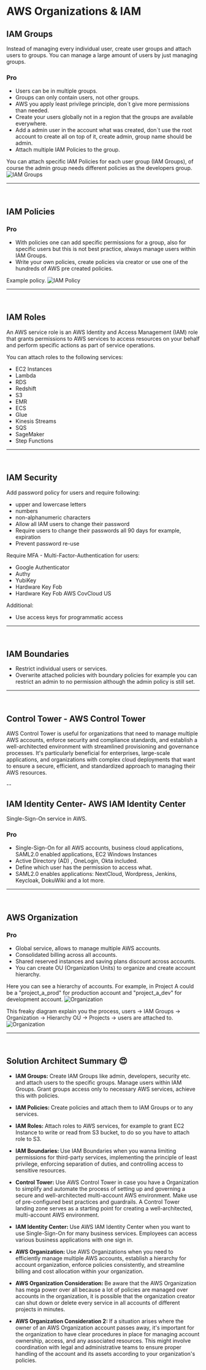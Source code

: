 # AWS Organizations & IAM

## IAM Groups
Instead of managing every individual user, create user groups and attach users to groups. You can manage a large amount of users by just managing groups.

### Pro
- Users can be in multiple groups.
- Groups can only contain users, not other groups.
- AWS you apply least privilege principle, don´t give more permissions than needed.
- Create your users globally not in a region that the groups are available everywhere.
- Add a admin user in the account what was created, don´t use the root account to create all on top of it, create admin, group name should be admin.
- Attach multiple IAM Policies to the group.

You can attach specific IAM Policies for each user group (IAM Groups), of course the admin group needs different policies as the developers group.
![IAM Groups](./draws/IAM_Groups.png)

---
<br>

## IAM Policies

### Pro
- With policies one can add specific permissions for a group, also for specific users but this is not best practice, always manage users within IAM Groups.
- Write your own policies, create policies via creator or use one of the hundreds of AWS pre created policies.

Example policy.
![IAM Policy](./draws/IAM-Policy.png)

---
<br>

## IAM Roles
An AWS service role is an AWS Identity and Access Management (IAM) role that grants permissions to AWS services to access resources on your behalf and perform specific actions as part of service operations.

You can attach roles to the following services:
- EC2 Instances
- Lambda
- RDS
- Redshift
- S3
- EMR
- ECS
- Glue
- Kinesis Streams
- SQS
- SageMaker
- Step Functions

---
<br>

## IAM Security

Add password policy for users and require following:
- upper and lowercase letters
- numbers
- non-alphanumeric characters
- Allow all IAM users to change their password
- Require users to change their passwords all 90 days for example, expiration
- Prevent password re-use

Require MFA - Multi-Factor-Authentication for users:
- Google Authenticator
- Authy
- YubiKey
- Hardware Key Fob
- Hardware Key Fob AWS CovCloud US

Additional:
- Use access keys for programmatic access

---
<br>

## IAM Boundaries

- Restrict individual users or services.
- Overwrite attached policies with boundary policies for example you can restrict an admin to no permission although the admin policy is still set. 

---
<br>

## Control Tower - AWS Control Tower
AWS Control Tower is useful for organizations that need to manage multiple AWS accounts, enforce security and compliance standards, and establish a well-architected environment with streamlined provisioning and governance processes. It's particularly beneficial for enterprises, large-scale applications, and organizations with complex cloud deployments that want to ensure a secure, efficient, and standardized approach to managing their AWS resources.

--
<br>

## IAM Identity Center- AWS IAM Identity Center
Single-Sign-On service in AWS.

### Pro
- Single-Sign-On for all AWS accounts, business cloud applications, SAML2.0 enabled applications, EC2 Windows Instances
- Active Directory (AD) , OneLogin, Okta included.
- Define which user has the permission to access what.
- SAML2.0 enables applications: NextCloud, Wordpress, Jenkins, Keycloak, DokuWiki and a lot more.

---
<br>

## AWS Organization

### Pro
- Global service, allows to manage multiple AWS accounts.
- Consolidated billing across all accounts.
- Shared reserved instances and saving plans discount across accounts.
- You can create OU (Organization Units) to organize and create account hierarchy.

Here you can see a hierarchy of accounts. For example, in Project A could be a "project_a_prod" for production account and "project_a_dev" for development account.
![Organization](./draws/AWS-Organization.png)


This freaky diagram explain you the process, users -> IAM Groups -> Organization -> Hierarchy OU -> Projects -> users are attached to.
![Organization](./draws/organizations.png)

---
<br>

## Solution Architect Summary 😍

- <b>IAM Groups: </b>Create IAM Groups like admin, developers, security etc. and attach users to the specific groups. Manage users within IAM Groups. Grant groups access only to necessary AWS services, achieve this with policies. 

- <b>IAM Policies: </b> Create policies and attach them to IAM Groups or to any services.

- <b>IAM Roles: </b>Attach roles to AWS services, for example to grant EC2 Instance to write or read from S3 bucket, to do so you have to attach role to S3.

- <b>IAM Boundaries: </b>Use IAM Boundaries when you wanna limiting permissions for third-party services, implementing the principle of least privilege, enforcing separation of duties, and controlling access to sensitive resources.

- <b>Control Tower: </b>Use AWS Control Tower in case you have a Organization to simplify and automate the process of setting up and governing a secure and well-architected multi-account AWS environment. Make use of pre-configured best practices and guardrails. A Control Tower landing zone serves as a starting point for creating a well-architected, multi-account AWS environment.

- <b>IAM Identity Center: </b>Use AWS IAM Identity Center when you want to use Single-Sign-On for many business services. Employees can access various business applications with one sign in.

- <b>AWS Organization: </b>Use AWS Organizations when you need to efficiently manage multiple AWS accounts, establish a hierarchy for account organization, enforce policies consistently, and streamline billing and cost allocation within your organization.

- <b>AWS Organization Consideration: </b>Be aware that the AWS Organization has mega power over all because a lot of policies are managed over accounts in the organization, it is possible that the organization creator can shut down or delete every service in all accounts of different projects in minutes.

- <b>AWS Organization Consideration 2: </b>If a situation arises where the owner of an AWS Organization account passes away, it's important for the organization to have clear procedures in place for managing account ownership, access, and any associated resources. This might involve coordination with legal and administrative teams to ensure proper handling of the account and its assets according to your organization's policies.